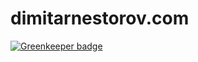 # dimitarnestorov.com

[![Greenkeeper badge](https://badges.greenkeeper.io/dimitarnestorov/dimitarnestorov.github.io.svg)](https://greenkeeper.io/)
